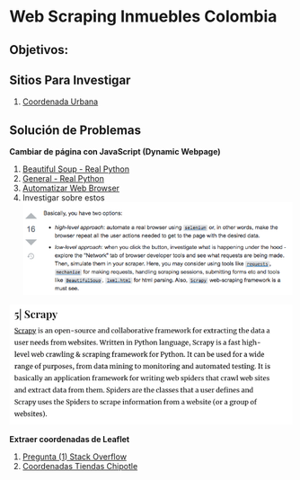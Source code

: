 # Web Scraping Inmuebles Colombia

Objetivos:
-



## Sitios Para Investigar

1. [Coordenada Urbana](https://realpython.com/python-web-scraping-practical-introduction/)




## Solución de Problemas

**Cambiar de página con JavaScript (Dynamic Webpage)**
1. [Beautiful Soup - Real Python](https://realpython.com/beautiful-soup-web-scraper-python/)
2. [General - Real Python](https://realpython.com/python-web-scraping-practical-introduction/)
3. [Automatizar Web Browser](https://www.youtube.com/watch?v=Z8jhFLpk_S4&ab_channel=AlvaroChirou-HackingCiberseguridad)
4. Investigar sobre estos
  ![Image](/Fig/Combination.png)

  ![Image](/Fig/Scrapy.png)



**Extraer coordenadas de Leaflet**
1. [Pregunta (1) Stack Overflow](https://stackoverflow.com/questions/44353476/get-coordinates-from-leaflet-app-embedded-in-webpage-using-python-scraping)
2. [Coordenadas Tiendas Chipotle](https://www.youtube.com/watch?v=ZFoQleFUH9Y&feature=youtu.be&ab_channel=Stetsonator)
